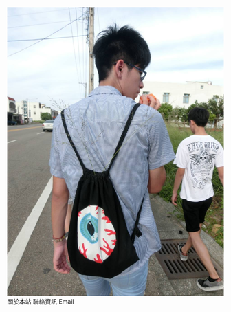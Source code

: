 <body>
<img src="172.jpg"/>
<locale name="zh_TW" full_name = "繁體中文">
	<message key="about.aboutSite">關於本站</message>
	<message key="about.contact">聯絡資訊</message>
	<message key="about.contact.email">Email</message>

